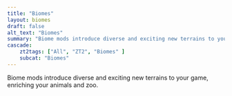 ```yaml
---
title: "Biomes"
layout: biomes
draft: false
alt_text: "Biomes"
summary: "Biome mods introduce diverse and exciting new terrains to your game, enriching your animals and zoo."
cascade:
    zt2tags: ["All", "ZT2", "Biomes" ]
    subcat: "Biomes"
---
```


Biome mods introduce diverse and exciting new terrains to your game, enriching your animals and zoo.